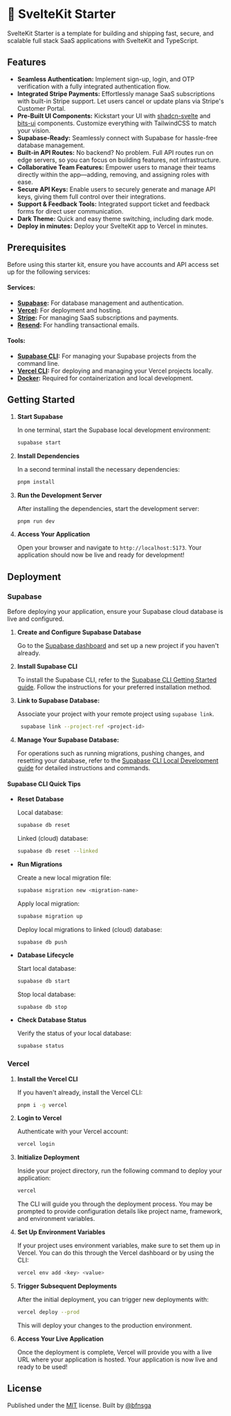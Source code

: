 # 🚀 SvelteKit Starter

SvelteKit Starter is a template for building and shipping fast, secure, and scalable full stack SaaS applications with SvelteKit and TypeScript.

## Features

- **Seamless Authentication:** Implement sign-up, login, and OTP verification with a fully integrated authentication flow.
- **Integrated Stripe Payments:** Effortlessly manage SaaS subscriptions with built-in Stripe support. Let users cancel or update plans via Stripe's Customer Portal.
- **Pre-Built UI Components:** Kickstart your UI with [shadcn-svelte](https://www.shadcn-svelte.com/) and [bits-ui](https://www.bits-ui.com/docs/introduction) components. Customize everything with TailwindCSS to match your vision.
- **Supabase-Ready:** Seamlessly connect with Supabase for hassle-free database management.
- **Built-in API Routes:** No backend? No problem. Full API routes run on edge servers, so you can focus on building features, not infrastructure.
- **Collaborative Team Features:** Empower users to manage their teams directly within the app—adding, removing, and assigning roles with ease.
- **Secure API Keys:** Enable users to securely generate and manage API keys, giving them full control over their integrations.
- **Support & Feedback Tools:** Integrated support ticket and feedback forms for direct user communication.
- **Dark Theme:** Quick and easy theme switching, including dark mode.
- **Deploy in minutes:** Deploy your SvelteKit app to Vercel in minutes.

## Prerequisites

Before using this starter kit, ensure you have accounts and API access set up for the following services:

#### Services:

- **[Supabase](https://supabase.com):** For database management and authentication.
- **[Vercel](https://vercel.com):** For deployment and hosting.
- **[Stripe](https://stripe.com):** For managing SaaS subscriptions and payments.
- **[Resend](https://resend.com):** For handling transactional emails.

#### Tools:

- **[Supabase CLI](https://supabase.com/docs/guides/cli):** For managing your Supabase projects from the command line.
- **[Vercel CLI](https://vercel.com/docs/cli):** For deploying and managing your Vercel projects locally.
- **[Docker](https://www.docker.com):** Required for containerization and local development.

## Getting Started

1. **Start Supabase**

   In one terminal, start the Supabase local development environment:

   ```bash
   supabase start
   ```

2. **Install Dependencies**

   In a second terminal install the necessary dependencies:

   ```bash
   pnpm install
   ```

3. **Run the Development Server**

   After installing the dependencies, start the development server:

   ```bash
   pnpm run dev
   ```

4. **Access Your Application**

   Open your browser and navigate to `http://localhost:5173`. Your application should now be live and ready for development!

## Deployment

### Supabase

Before deploying your application, ensure your Supabase cloud database is live and configured.

1. **Create and Configure Supabase Database**

   Go to the [Supabase dashboard](https://app.supabase.com/) and set up a new project if you haven't already.

2. **Install Supabase CLI**

   To install the Supabase CLI, refer to the [Supabase CLI Getting Started guide](https://supabase.com/docs/guides/cli/getting-started). Follow the instructions for your preferred installation method.

3. **Link to Supabase Database:**

   Associate your project with your remote project using `supabase link`.

   ```bash
    supabase link --project-ref <project-id>
   ```

4. **Manage Your Supabase Database:**

   For operations such as running migrations, pushing changes, and resetting your database, refer to the [Supabase CLI Local Development guide](https://supabase.com/docs/guides/cli/local-development) for detailed instructions and commands.

#### Supabase CLI Quick Tips

- **Reset Database**

  Local database:

  ```bash
  supabase db reset
  ```

  Linked (cloud) database:

  ```bash
  supabase db reset --linked
  ```

- **Run Migrations**

  Create a new local migration file:

  ```bash
  supabase migration new <migration-name>
  ```

  Apply local migration:

  ```bash
  supabase migration up
  ```

  Deploy local migrations to linked (cloud) database:

  ```
  supabase db push
  ```

- **Database Lifecycle**

  Start local database:

  ```bash
  supabase db start
  ```

  Stop local database:

  ```bash
  supabase db stop
  ```

- **Check Database Status**

  Verify the status of your local database:

  ```bash
  supabase status
  ```

### Vercel

1. **Install the Vercel CLI**

   If you haven't already, install the Vercel CLI:

   ```bash
   pnpm i -g vercel
   ```

2. **Login to Vercel**

   Authenticate with your Vercel account:

   ```bash
   vercel login
   ```

3. **Initialize Deployment**

   Inside your project directory, run the following command to deploy your application:

   ```bash
   vercel
   ```

   The CLI will guide you through the deployment process. You may be prompted to provide configuration details like project name, framework, and environment variables.

4. **Set Up Environment Variables**

   If your project uses environment variables, make sure to set them up in Vercel. You can do this through the Vercel dashboard or by using the CLI:

   ```bash
   vercel env add <key> <value>
   ```

5. **Trigger Subsequent Deployments**

   After the initial deployment, you can trigger new deployments with:

   ```bash
   vercel deploy --prod
   ```

   This will deploy your changes to the production environment.

6. **Access Your Live Application**

   Once the deployment is complete, Vercel will provide you with a live URL where your application is hosted. Your application is now live and ready to be used!

## License

Published under the [MIT](https://github.com/bfnsga/sveltekit_starter/blob/main/LICENSE) license. Built by [@bfnsga](https://github.com/bfnsga)
